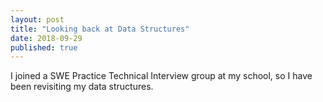 ```yaml
---
layout: post
title: "Looking back at Data Structures"
date: 2018-09-29
published: true
---
```


I joined a SWE Practice Technical Interview group at my school, so I have been revisiting my data structures.

